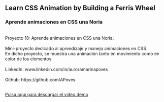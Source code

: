 ## Learn CSS Animation by Building a Ferris Wheel
### Aprende animaciones en CSS una Noria
<br>
Proyecto 18: Aprende animaciones en CSS una Noria.
<br>
<br>
Mini-proyecto dedicado al aprendizaje y manejo animaciones en CSS.
<br>
En dicho proyecto, se muestra una animación tanto en movimiento como en color de los elementos.
<br>
<br>
LinkedIn: www.linkedin.com/in/auroramarinapoves
<br>
<br>
Github: https://github.com/APoves
<br>
<br>

[Pulsa aquí para descargar el vídeo demo](https://raw.githubusercontent.com/APoves/Responsive-Web-Design/main/18.%20Learn%20CSS%20Animation%20by%20Building%20a%20Ferris%20Wheel/wheel.mp4)
